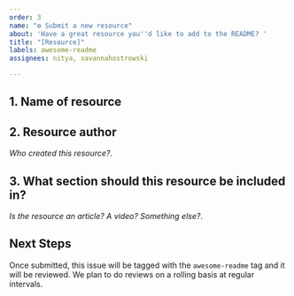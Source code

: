 ```yaml
---
order: 3
name: "⚙️ Submit a new resource"
about: 'Have a great resource you''d like to add to the README? '
title: "[Resource]"
labels: awesome-readme
assignees: nitya, savannahostrowski

---
```

## 1. Name of resource

## 2. Resource author
_Who created this resource?_.

## 3. What section should this resource be included in?
_Is the resource an article? A video? Something else?_.

## Next Steps
Once submitted, this issue will be tagged with the `awesome-readme` tag and it will be reviewed. We plan to do reviews on a rolling basis at regular intervals. 

